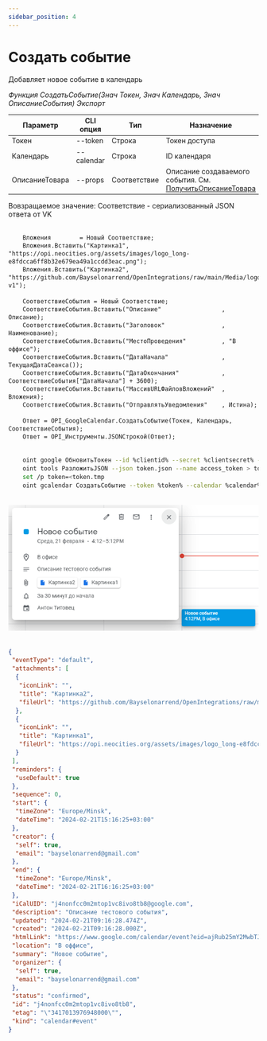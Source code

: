 ```yaml
---
sidebar_position: 4
---
```


# Создать событие
Добавляет новое событие в календарь

*Функция СоздатьСобытие(Знач Токен, Знач Календарь, Знач ОписаниеСобытия) Экспорт*

  | Параметр | CLI опция | Тип | Назначение |
  |-|-|-|-|
  | Токен | --token | Строка | Токен доступа |
  | Календарь | --calendar | Строка | ID календаря|
  | ОписаниеТовара | --props | Соответствие | Описание создаваемого события. См. [ПолучитьОписаниеТовара](./Poluchit-opisanye-sobytiya) |
  
  Вовзращаемое значение: Соответствие - сериализованный JSON ответа от VK

```bsl title="Пример кода"
	
    Вложения        = Новый Соответствие;
    Вложения.Вставить("Картинка1", "https://opi.neocities.org/assets/images/logo_long-e8fdcca6ff8b32e679ea49a1ccdd3eac.png");
    Вложения.Вставить("Картинка2", "https://github.com/Bayselonarrend/OpenIntegrations/raw/main/Media/logo.png?v1");
    
    СоответствиеСобытия = Новый Соответствие;
    СоответствиеСобытия.Вставить("Описание"                 , Описание);
    СоответствиеСобытия.Вставить("Заголовок"                , Наименование);
    СоответствиеСобытия.Вставить("МестоПроведения"          , "В оффисе");
    СоответствиеСобытия.Вставить("ДатаНачала"               , ТекущаяДатаСеанса());
    СоответствиеСобытия.Вставить("ДатаОкончания"            , СоответствиеСобытия["ДатаНачала"] + 3600);
    СоответствиеСобытия.Вставить("МассивURLФайловВложений"  , Вложения);
    СоответствиеСобытия.Вставить("ОтправлятьУведомления"    , Истина);
    
    Ответ = OPI_GoogleCalendar.СоздатьСобытие(Токен, Календарь, СоответствиеСобытия); 
    Ответ = OPI_Инструменты.JSONСтрокой(Ответ);

```

```sh title="Пример команд CLI"

    oint google ОбновитьТокен --id %clientid% --secret %clientsecret% --refresh %refreshtoken% > token.json
    oint tools РазложитьJSON --json token.json --name access_token > token.tmp
    set /p token=<token.tmp
    oint gcalendar СоздатьСобытие --token %token% --calendar %calendar% --props "C:\event.json"
    
```

![Результат](img/1.png)

```json title="Результат"

{
 "eventType": "default",
 "attachments": [
  {
   "iconLink": "",
   "title": "Картинка2",
   "fileUrl": "https://github.com/Bayselonarrend/OpenIntegrations/raw/main/Media/logo.png?v1"
  },
  {
   "iconLink": "",
   "title": "Картинка1",
   "fileUrl": "https://opi.neocities.org/assets/images/logo_long-e8fdcca6ff8b32e679ea49a1ccdd3eac.png"
  }
 ],
 "reminders": {
  "useDefault": true
 },
 "sequence": 0,
 "start": {
  "timeZone": "Europe/Minsk",
  "dateTime": "2024-02-21T15:16:25+03:00"
 },
 "creator": {
  "self": true,
  "email": "bayselonarrend@gmail.com"
 },
 "end": {
  "timeZone": "Europe/Minsk",
  "dateTime": "2024-02-21T16:16:25+03:00"
 },
 "iCalUID": "j4nonfcc0m2mtop1vc8ivo8tb8@google.com",
 "description": "Описание тестового события",
 "updated": "2024-02-21T09:16:28.474Z",
 "created": "2024-02-21T09:16:28.000Z",
 "htmlLink": "https://www.google.com/calendar/event?eid=ajRub25mY2MwbTJtdG9wMXZjOGl2bzh0YjggYmF5c2Vsb25hcnJlbmRAbQ",
 "location": "В оффисе",
 "summary": "Новое событие",
 "organizer": {
  "self": true,
  "email": "bayselonarrend@gmail.com"
 },
 "status": "confirmed",
 "id": "j4nonfcc0m2mtop1vc8ivo8tb8",
 "etag": "\"3417013976948000\"",
 "kind": "calendar#event"
}

```
